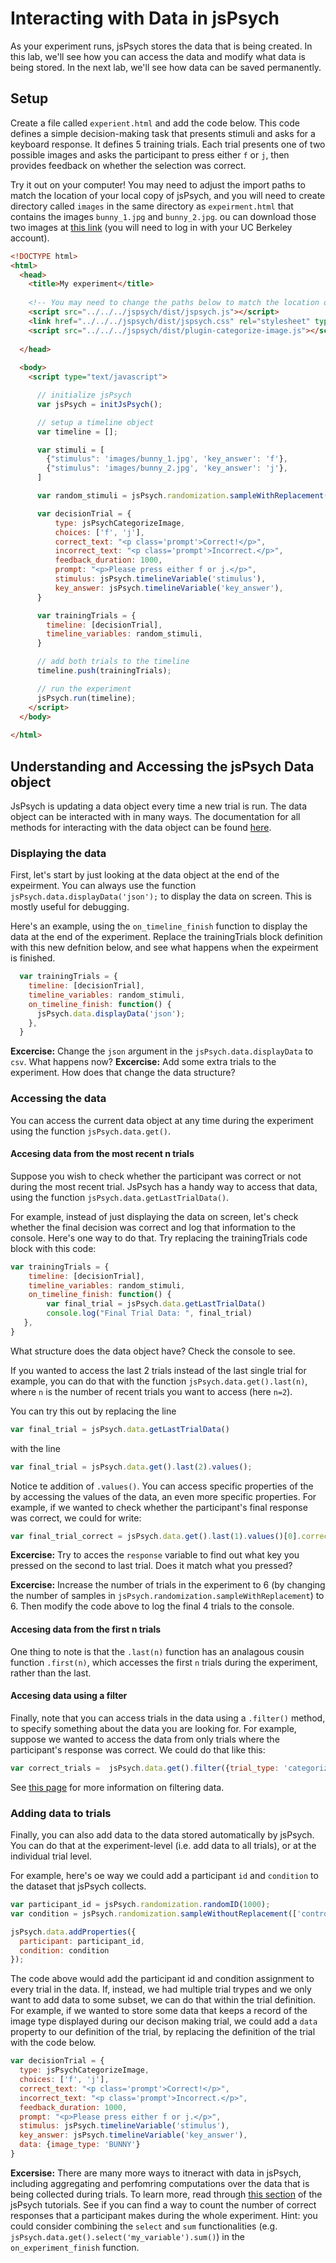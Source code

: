 # Interacting with Data in jsPsych

As your experiment runs, jsPsych stores the data that is being created. In this lab, we'll see how you can access the data and modify what data is being stored. In the next lab, we'll see how data can be saved permanently.

## Setup

Create a file called `experient.html` and add the code below. This code defines a simple decision-making task that presents stimuli and asks for a keyboard response. It defines 5 training trials. Each trial presents one of two possible images and asks the participant to press either `f` or `j`, then provides feedback on whether the selection was correct.

Try it out on your computer! You may need to adjust the import paths to match the location of your local copy of jsPsych, and you will need to create directory called `images` in the same directory as `expeirment.html` that contains the images `bunny_1.jpg` and `bunny_2.jpg`. ou can download those two images at [this link](https://drive.google.com/drive/folders/1KllQj6eW2ZckwDvMGA0BR0weDO41RjPW?usp=sharing) (you will need to log in with your UC Berkeley account).

```html
<!DOCTYPE html>
<html>
  <head>
    <title>My experiment</title>
    
    <!-- You may need to change the paths below to match the location of your local copy of jspsych -->
    <script src="../../../jspsych/dist/jspsych.js"></script>
    <link href="../../../jspsych/dist/jspsych.css" rel="stylesheet" type="text/css" />
    <script src="../../../jspsych/dist/plugin-categorize-image.js"></script>
  
  </head>
  
  <body>
    <script type="text/javascript">

      // initialize jsPsych
      var jsPsych = initJsPsych();

      // setup a timeline object 
      var timeline = [];

      var stimuli = [
        {"stimulus": 'images/bunny_1.jpg', 'key_answer': 'f'},
        {"stimulus": 'images/bunny_2.jpg', 'key_answer': 'j'},
      ]

      var random_stimuli = jsPsych.randomization.sampleWithReplacement(stimuli, 4)

      var decisionTrial = {
          type: jsPsychCategorizeImage,
          choices: ['f', 'j'],
          correct_text: "<p class='prompt'>Correct!</p>",
          incorrect_text: "<p class='prompt'>Incorrect.</p>",
          feedback_duration: 1000,
          prompt: "<p>Please press either f or j.</p>",
          stimulus: jsPsych.timelineVariable('stimulus'),
          key_answer: jsPsych.timelineVariable('key_answer'),
      }

      var trainingTrials = {
        timeline: [decisionTrial],
        timeline_variables: random_stimuli,
      }

      // add both trials to the timeline
      timeline.push(trainingTrials);

      // run the experiment
      jsPsych.run(timeline);
    </script>
  </body>
  
</html>
``` 

## Understanding and Accessing the jsPsych Data object

JsPsych is updating a data object every time a new trial is run. The data object can be interacted with in many ways. The documentation for all methods for interacting with the data object can be found [here](https://www.jspsych.org/7.3/reference/jspsych-data/).


### Displaying the data

First, let's start by just looking at the data object at the end of the expeirment. You can always use the function `jsPsych.data.displayData('json');` to display the data on screen. This is mostly useful for debugging. 

Here's an example, using the `on_timeline_finish` function to display the data at the end of the experiment. Replace the trainingTrials block definition with this new defnition below, and see what happens when the expeirment is finished.

```js
  var trainingTrials = {
    timeline: [decisionTrial],
    timeline_variables: random_stimuli,
    on_timeline_finish: function() {
      jsPsych.data.displayData('json');
    },
  }
```

**Excercise:** Change the `json` argument in the `jsPsych.data.displayData` to `csv`. What happens now?
**Excercise:** Add some extra trials to the experiment. How does that change the data structure?

### Accessing the data

You can access the current data object at any time during the experiment using the function `jsPsych.data.get()`. 

#### Accesing data from the most recent n trials

Suppose you wish to check whether the participant was correct or not during the most recent trial. JsPsych has a handy way to access that data, using the function `jsPsych.data.getLastTrialData()`.

For example, instead of just displaying the data on screen, let's check whether the final decision was correct and log that information to the console. Here's one way to do that. Try replacing the trainingTrials code block with this code:

```js
var trainingTrials = {
	timeline: [decisionTrial],
	timeline_variables: random_stimuli,
	on_timeline_finish: function() {
		var final_trial = jsPsych.data.getLastTrialData()
		console.log("Final Trial Data: ", final_trial)
   },
}
```

What structure does the data object have? Check the console to see. 

If you wanted to access the last 2 trials instead of the last single trial for example, you can do that with the function `jsPsych.data.get().last(n)`, where `n` is the number of recent trials you want to access (here `n=2`).

You can try this out by replacing the line 

```js
var final_trial = jsPsych.data.getLastTrialData()
```

with the line 

```js
var final_trial = jsPsych.data.get().last(2).values();
```

Notice te addition of `.values()`. You can access specific properties of the by accessing the values of the data, an even more specific properties. For example, if we wanted to check whether the participant's final response was correct, we could for write:

```js
var final_trial_correct = jsPsych.data.get().last(1).values()[0].correct
```

**Excercise:** Try to acces the `response` variable to find out what key you pressed on the second to last trial. Does it match what you pressed? 

**Excercise:** Increase the number of trials in the experiment to 6 (by changing the number of samples in `jsPsych.randomization.sampleWithReplacement`) to 6. Then modify the code above to log the final 4 trials to the console. 

#### Accesing data from the first n trials

One thing to note is that the `.last(n)` function has an analagous cousin function `.first(n)`, which accesses the first `n` trials during the experiment, rather than the last.

#### Accesing data using a filter

Finally, note that you can access trials in the data using a `.filter()` method, to specify something about the data you are looking for. For example, suppose we wanted to access the data from only trials where the participant's response was correct. We could do that like this:

```js
var correct_trials =  jsPsych.data.get().filter({trial_type: 'categorize-image', correct: true});
```

See [this page](https://www.jspsych.org/7.3/overview/data/#aggregating-and-manipulating-jspsych-data) for more information on filtering data.

### Adding data to trials

Finally, you can also add data to the data stored automatically by jsPsych. You can do that at the experiment-level (i.e. add data to all trials), or at the individual trial level.

For example, here's oe way we could add a participant `id` and `condition` to the dataset that jsPsych collects.

```js
var participant_id = jsPsych.randomization.randomID(1000);
var condition = jsPsych.randomization.sampleWithoutReplacement(['control_condition', 'experimental_condition'], 1)[0];

jsPsych.data.addProperties({
  participant: participant_id,
  condition: condition
});
``` 

The code above would add the participant id and condition assignment to every trial in the data. If, instead, we had multiple trial trypes and we only want to add data to some subset, we can do that within the trial definition. For example, if we wanted to store some data that keeps a record of the image type displayed during our decison making trial, we could add a `data` property to our definition of the trial, by replacing the definition of the trial with the code below.


```js
var decisionTrial = {
  type: jsPsychCategorizeImage,
  choices: ['f', 'j'],
  correct_text: "<p class='prompt'>Correct!</p>",
  incorrect_text: "<p class='prompt'>Incorrect.</p>",
  feedback_duration: 1000,
  prompt: "<p>Please press either f or j.</p>",
  stimulus: jsPsych.timelineVariable('stimulus'),
  key_answer: jsPsych.timelineVariable('key_answer'),
  data: {image_type: 'BUNNY'}
}
```


**Excersise:** There are many more ways to itneract with data in jsPsych, including aggregating and perfomring computations over the data that is being collected during trials. To learn more, read through [this section](https://www.jspsych.org/7.3/overview/data/#aggregating-and-manipulating-jspsych-data) of the jsPsych tutorials. See if you can find a way to count the number of correct responses that a participant makes during the whole experiment. Hint: you could consider combining the `select` and `sum` functionalities (e.g. `jsPsych.data.get().select('my_variable').sum()`) in the `on_experiment_finish` function.
